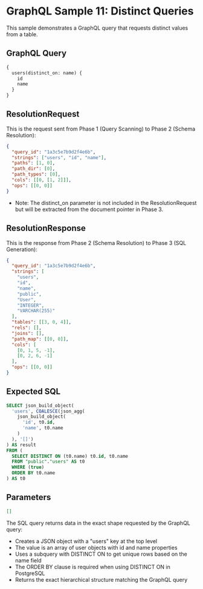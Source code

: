 # GraphQL Sample 11: Distinct Queries

This sample demonstrates a GraphQL query that requests distinct values from a table.

## GraphQL Query

```graphql
{
  users(distinct_on: name) {
    id
    name
  }
}
```

## ResolutionRequest

This is the request sent from Phase 1 (Query Scanning) to Phase 2 (Schema Resolution):

```json
{
  "query_id": "1a3c5e7b9d2f4e6b",
  "strings": ["users", "id", "name"],
  "paths": [1, 0],
  "path_dir": [0],
  "path_types": [0],
  "cols": [[0, [1, 2]]],
  "ops": [[0, 0]]
}
```

- Note: The distinct_on parameter is not included in the ResolutionRequest but will be extracted from the document pointer in Phase 3.

## ResolutionResponse

This is the response from Phase 2 (Schema Resolution) to Phase 3 (SQL Generation):

```json
{
  "query_id": "1a3c5e7b9d2f4e6b",
  "strings": [
    "users",
    "id",
    "name",
    "public",
    "User",
    "INTEGER",
    "VARCHAR(255)"
  ],
  "tables": [[3, 0, 4]],
  "rels": [],
  "joins": [],
  "path_map": [[0, 0]],
  "cols": [
    [0, 1, 5, -1],
    [0, 2, 6, -1]
  ],
  "ops": [[0, 0]]
}
```

## Expected SQL

```sql
SELECT json_build_object(
  'users', COALESCE(json_agg(
    json_build_object(
      'id', t0.id,
      'name', t0.name
    )
  ), '[]')
) AS result
FROM (
  SELECT DISTINCT ON (t0.name) t0.id, t0.name
  FROM "public"."users" AS t0
  WHERE (true)
  ORDER BY t0.name
) AS t0
```

## Parameters

```json
[]
```

The SQL query returns data in the exact shape requested by the GraphQL query:

- Creates a JSON object with a "users" key at the top level
- The value is an array of user objects with id and name properties
- Uses a subquery with DISTINCT ON to get unique rows based on the name field
- The ORDER BY clause is required when using DISTINCT ON in PostgreSQL
- Returns the exact hierarchical structure matching the GraphQL query
